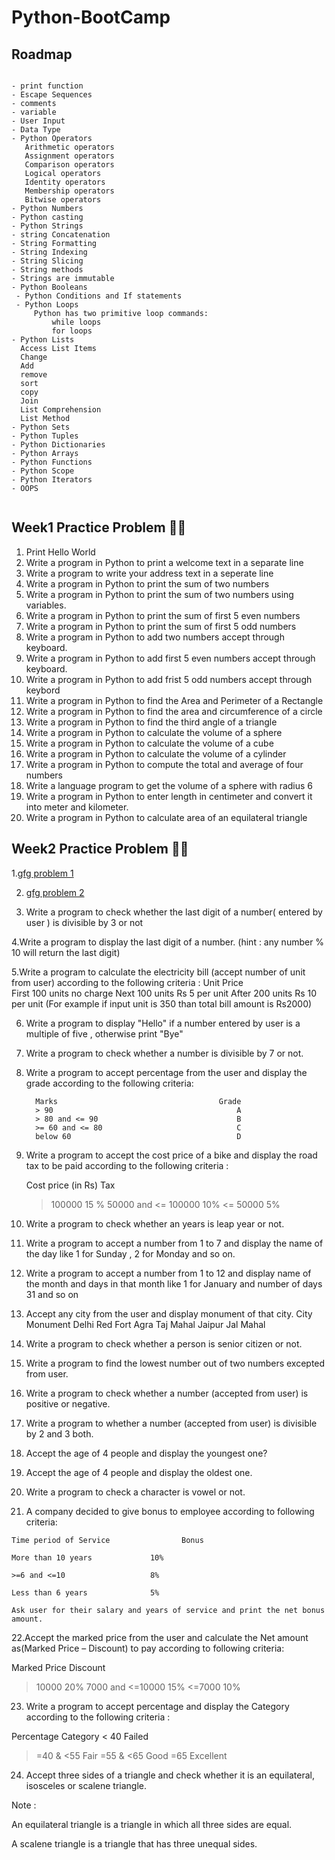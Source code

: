 # Python-BootCamp

## Roadmap

 ```
 
 - print function
 - Escape Sequences
 - comments
 - variable
 - User Input
 - Data Type
 - Python Operators
    Arithmetic operators
    Assignment operators
    Comparison operators
    Logical operators
    Identity operators
    Membership operators
    Bitwise operators 
 - Python Numbers
 - Python casting
 - Python Strings
 - string Concatenation
 - String Formatting 
 - String Indexing
 - String Slicing
 - String methods
 - Strings are immutable 
 - Python Booleans 
  - Python Conditions and If statements
  - Python Loops
      Python has two primitive loop commands:
          while loops
          for loops
 - Python Lists
   Access List Items
   Change
   Add
   remove
   sort
   copy
   Join 
   List Comprehension
   List Method
 - Python Sets
 - Python Tuples
 - Python Dictionaries
 - Python Arrays
 - Python Functions
 - Python Scope
 - Python Iterators
 - OOPS
 
 
 ```
 ## Week1 Practice Problem 👩‍💻 
 1. Print Hello World
 2. Write a program in Python to print a welcome text in a separate line
 3. Write a program to write your address text in a seperate line
 4. Write a program in Python to print the sum of two numbers
 5. Write a program in Python to print the sum of two numbers using variables.
 6. Write a program in Python to print the sum of first 5 even numbers
 7. Write a program in Python to print the sum of first 5 odd numbers
 8. Write a program in Python to add two numbers accept through keyboard.
 9. Write a program in Python to add first 5 even numbers accept through keyboard.
 10. Write a program in Python to add frist 5 odd numbers accept through keybord
 11. Write a program in Python to find the Area and Perimeter of a Rectangle
 12. Write a program in Python to find the area and circumference of a circle
 13. Write a program in Python to find the third angle of a triangle
 14. Write a program in Python to calculate the volume of a sphere
 15. Write a program in Python to calculate the volume of a cube
 16. Write a program in Python to calculate the volume of a cylinder
 17. Write a program in Python to compute the total and average of four numbers
 18. Write a language program to get the volume of a sphere with radius 6
 19. Write a program in Python to enter length in centimeter and convert it into meter and kilometer.
 20. Write a program in Python to calculate area of an equilateral triangle
 
  ## Week2 Practice Problem 👩‍💻 
  1.[gfg problem 1](https://practice.geeksforgeeks.org/problems/if-loop-python/1/?track=python-module-2&batchId=119)
  
 2. [gfg problem 2](https://practice.geeksforgeeks.org/problems/mark-even-and-odd/1/?track=python-module-2&batchId=119)
 
 3. Write a program to check whether the last digit of a number( entered by user ) is 
divisible by 3 or not
  
  
 4.Write a program to display the last digit of a number.
(hint : any number % 10 will return the last digit)

5.Write a program to calculate the electricity bill (accept number of unit from user) according to the following criteria :
             Unit                                                     Price  
First 100 units                                               no charge
Next 100 units                                              Rs 5 per unit
After 200 units                                             Rs 10 per unit
(For example if input unit is 350 than total bill amount is Rs2000)

6.  Write a program to display "Hello" if a number entered by user is a multiple of five , 
otherwise print "Bye"

7. Write a program to check whether a number is divisible by 7 or not.
8. Write a program to accept percentage from the user and display the grade according to the following criteria:

         Marks                                    Grade
         > 90                                         A
         > 80 and <= 90                               B
         >= 60 and <= 80                              C
         below 60                                     D
         
  9. Write a program to accept the cost price of a bike and display the road tax to be paid according to the following criteria :
    
        Cost price (in Rs)                                       Tax
        > 100000                                                  15 %
        > 50000 and <= 100000                                     10%
        <= 50000                                                  5%
   10. Write a program to check whether an years is leap year or not.
   11.  Write a program to accept a number from 1 to 7 and display the name of the day like 1 for Sunday , 2 for Monday and so on.
   12.   Write a program to accept a number from 1 to 12 and display name of the month and days in that month like 1 for January and number of days 31 and so on
   13.   Accept any city from the user and display monument of that city.
                  City                                 Monument
                  Delhi                               Red Fort
                  Agra                                Taj Mahal
                  Jaipur                              Jal Mahal
                  
   14. Write a program to check whether a person is senior citizen or not.
   15. Write a program to find the lowest number out of two numbers excepted from user.
   16. Write a program to check whether a number (accepted from user) is positive or negative.
   17. Write a program to whether a number (accepted from user) is divisible by 2 and 3 both.
   18. Accept the age of 4 people and display the youngest one?
   19. Accept the age of 4 people and display the oldest one.
   20. Write a program to check a character is vowel or not.
   21. A company decided to give bonus to employee according to following criteria:

    Time period of Service                Bonus

    More than 10 years             10%

    >=6 and <=10                   8%

    Less than 6 years              5%

    Ask user for their salary and years of service and print the net bonus amount.
   22.Accept the marked price from the user and  calculate the Net amount as(Marked Price –    Discount) to pay according to following criteria:

Marked Price	Discount
>10000	           20%
>7000 and <=10000	15%
<=7000	           10%

23. Write a program to accept percentage and display the Category according to the  following criteria :

Percentage	Category
< 40	      Failed
>=40 & <55	Fair
>=55 & <65	Good
>=65	      Excellent

24. Accept three sides of a triangle and check whether it is an equilateral, isosceles or scalene triangle.

Note :

An equilateral triangle is a triangle in which all three sides are equal.

A scalene triangle is a triangle that has three unequal sides.



